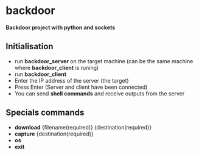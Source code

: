 # backdoor

**Backdoor project with python and sockets**

## Initialisation

- run **backdoor_server** on the target machine (can be the same machine where **backdoor_client** is runing)
- run **backdoor_client**
- Enter the IP address of the server (the target)
- Press Enter (Server and client have been connected)
- You can send **shell commands** and receive outputs from the server

## Specials commands

- **download** {filename(required)} {destination(required)}
- **capture** {destination(required)}
- **os**
- **exit**

